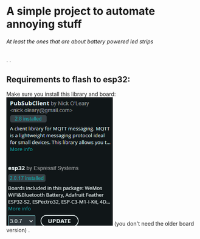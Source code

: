 # A simple project to automate annoying stuff
###### At least the ones that are about battery powered led strips
.
.
## Requirements to flash to esp32:
Make sure you install this library and board:
![IMAGE](https://github.com/PR1NT3R/esp32-based-led-lights/blob/main/docs/libraries%20and%20boards.png?raw=true)
(you don't need the older board version)
.
